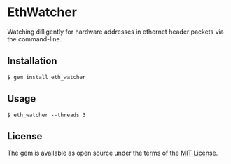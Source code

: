 # EthWatcher

Watching dilligently for hardware addresses in ethernet header packets via the command-line.

## Installation

    $ gem install eth_watcher

## Usage

    $ eth_watcher --threads 3

## License

The gem is available as open source under the terms of the [MIT License](http://opensource.org/licenses/MIT).
